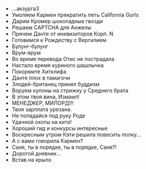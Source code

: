 - ...акзургаЗ
- Умоляем Кармен прекратить петь California Gurls
- Дарим Кромер шоколадные гвозди
- Решаем CAPTCHA для Анжелы
- Прячем Данте от инквизиторов Корп. N
- Готовимся к Рождеству с Вергилием
- Булунг-булунг
- Врум-врум
- Во время перевода Отис не пострадала
- Настало время куриного шашлычка
- Покормите Хитклифа
- Данте плох в тамагочи
- Злодей-британец принял буддизм
- Воруем купоны на стрижку у Среднего брата
- В этом твоя вина, Измаил!
- МЕНЕДЖЕР, МИЛОРД!!!
- Твоя зарплата урезана.
- Не попадайся под руку Роде
- Удачной охоты на кита!
- Хороший гид и конкурсы интересные
- Воскресным утром Кэти решила повесить полку...
- А с вами говорила Кармен?
- Саня, ты в порядке, ты в порядке, Саня?!
- Дорогой дневник...
- Встав на крыло